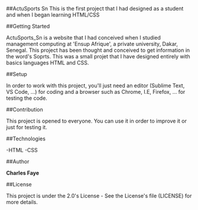 ##ActuSports Sn
This is the first project that I had designed as a student
and when I began learning HTML/CSS

##Getting Started 

ActuSports_Sn is a website that I had conceived when I studied management computing at 'Ensup Afrique', 
a private university, Dakar, Senegal. This project has been thought and conceived to get information
in the word's Soprts. This was a small projet that I have designed entirely with basics languages HTML and CSS.

##Setup 

In order to work with this project, you'll just need an editor (Sublime Text, VS Code, ...)
for coding and a browser such as Chrome, I.E, Firefox, ... for testing the code.


##Contribution 

This project is opened to everyone. You can use it in order to improve it or just for testing it. 
 

 ##Technologies

 -HTML
 -CSS

 ##Author

 **Charles Faye**

 ##License 

 This project is under the 2.0's License - See the License's file (LICENSE) for more details.


 
